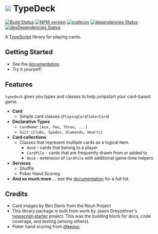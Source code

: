 # <img src='http://svgshare.com/i/38a.svg' height='20px' alt='TypeDeck' /> TypeDeck

[![Build Status](https://travis-ci.org/mitch-b/typedeck.svg?branch=master)](https://travis-ci.org/mitch-b/typedeck)
[![NPM version](https://img.shields.io/npm/v/typedeck.svg)](https://www.npmjs.com/package/typedeck)
[![codecov](https://codecov.io/gh/mitch-b/typedeck/branch/master/graph/badge.svg)](https://codecov.io/gh/mitch-b/typedeck)
[![dependencies Status](https://david-dm.org/mitch-b/typedeck/status.svg)](https://david-dm.org/mitch-b/typedeck)
[![devDependencies Status](https://david-dm.org/mitch-b/typedeck/dev-status.svg)](https://david-dm.org/mitch-b/typedeck?type=dev)

A [TypeScript](https://www.typescriptlang.org/) library for playing cards. 

## Getting Started

* See the [documentation](https://mitch-b.github.io/typedeck/).
* Try it yourself!

## Features

`typedeck` gives you types and classes to help jumpstart your card-based game. 

* **Card**
  * Simple card classes (`PlayingCard`/`JokerCard`)
* **Declarative Types**
  * `CardName`: `[Ace, Two, Three, ...]`
  * `Suit`: `[Clubs, Spades, Diamonds, Hearts]`
* **Card collections**
  * Classes that represent multiple cards as a logical item.
    * `Hand` - cards that belong to a player
    * `CardPile` - cards that are frequently drawn from or added to
    * `Deck` - extension of `CardPile` with additional game-time helpers
* **Services**
  * Shuffle
  * Poker Hand Scoring
* **And so much more** ... see the [documentation](https://mitch-b.github.io/typedeck/) for a full list.

## Credits

* Card images by Ben Davis from the Noun Project
* This library package is built from work by Jason Dreyzehner's [typescript-starter](https://github.com/bitjson/typescript-starter) project. This was the building block for docs, code coverage, and testing (among others). 
* Poker hand scoring from [@kequc](https://bitbucket.org/Kequc/poker-hand/)
